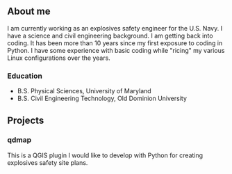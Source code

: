 ## About me

I am currently working as an explosives safety engineer for the U.S. Navy.  I have a science and civil engineering background.  I am getting back into coding.  It has been more than 10 years since my first exposure to coding in Python.  I have some experience with basic coding while "ricing" my various Linux configurations over the years.  
### Education

- B.S. Physical Sciences, University of Maryland 
- B.S. Civil Engineering Technology, Old Dominion University

## Projects

### qdmap

This is a QGIS plugin I would like to develop with Python for creating explosives safety site plans.


